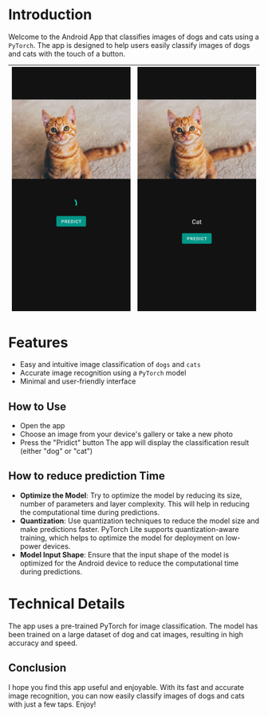 # Introduction
Welcome to the Android App that classifies images of dogs and cats using a `PyTorch`. The app is designed to help users easily classify images of dogs and cats with the touch of a button.

| <img src="https://github.com/kumresh/CatDogClassification/blob/master/app/src/main/assets/loading.jpeg" width="240">   | <img src="https://github.com/kumresh/CatDogClassification/blob/master/app/src/main/assets/predict.jpeg" width="240"> |
|:---:|:---:|

# Features
- Easy and intuitive image classification of `dogs` and `cats`
- Accurate image recognition using a `PyTorch` model
- Minimal and user-friendly interface

## How to Use
- Open the app
- Choose an image from your device's gallery or take a new photo
- Press the "Pridict" button
The app will display the classification result (either "dog" or "cat")

## How to reduce prediction Time
- **Optimize the Model**: Try to optimize the model by reducing its size, number of parameters and layer complexity. 
This will help in reducing the computational time during predictions.
- **Quantization**: Use quantization techniques to reduce the model size and make predictions faster. 
PyTorch Lite supports quantization-aware training, which helps to optimize the model for deployment on low-power devices.
- **Model Input Shape**: Ensure that the input shape of the model is optimized for the Android device to reduce the computational time during predictions.

# Technical Details
The app uses a pre-trained PyTorch for image classification. The model has been trained on a large dataset of dog and cat images, resulting in high accuracy and speed.

## Conclusion
I hope you find this app useful and enjoyable. With its fast and accurate image recognition, you can now easily classify images of dogs and cats with just a few taps. Enjoy!




